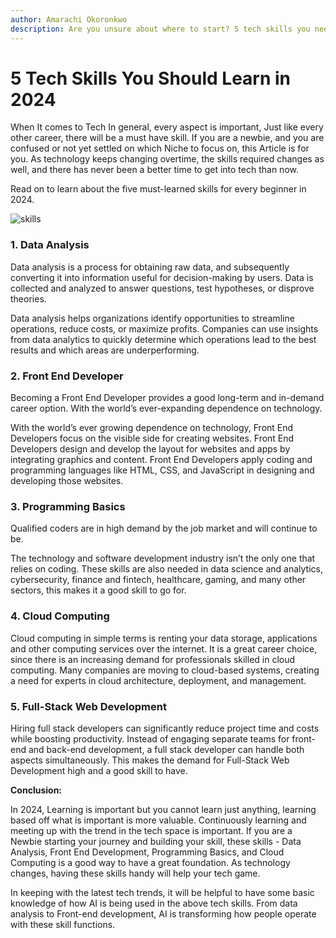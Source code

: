 ```yaml
---
author: Amarachi Okoronkwo
description: Are you unsure about where to start? 5 tech skills you need.
---
```

# 5 Tech Skills You Should Learn in 2024

When It comes to Tech In general, every aspect is important, Just like every other career, there will be a must have skill. If you are a newbie, and you are confused or not yet settled on which Niche to focus on, this Article is for you. As technology keeps changing overtime, the skills required changes as well, and there has never been a better time to get into tech than now. 

Read on to learn about the five must-learned skills for every beginner in 2024.

![skills](https://github.com/user-attachments/assets/108f8c85-45e6-486a-883a-80aa9d14acc7)

### **1. Data Analysis**

Data analysis is a process for obtaining raw data, and subsequently converting it into information useful for decision-making by users. Data is collected and analyzed to answer questions, test hypotheses, or disprove theories.

Data analysis helps organizations identify opportunities to streamline operations, reduce costs, or maximize profits. Companies can use insights from data analytics to quickly determine which operations lead to the best results and which areas are underperforming.

### **2. Front End Developer**

Becoming a Front End Developer provides a good long-term and in-demand career option. With the world’s ever-expanding dependence on technology.

With the world’s ever growing dependence on technology, Front End Developers focus on the visible side for creating websites. Front End Developers design and develop the layout for websites and apps by integrating graphics and content. Front End Developers apply coding and programming languages like HTML, CSS, and JavaScript in designing and developing those websites.

### **3. Programming Basics**

Qualified coders are in high demand by the job market and will continue to be.

The technology and software development industry isn’t the only one that relies on coding. These skills are also needed in data science and analytics, cybersecurity, finance and fintech, healthcare, gaming, and many other sectors, this makes it a good skill to go for.

### **4. Cloud Computing**

Cloud computing in simple terms is renting your data storage, applications and other computing services over the internet. It is a great career choice, since there is an increasing demand for professionals skilled in cloud computing. Many companies are moving to cloud-based systems, creating a need for experts in cloud architecture, deployment, and management.

### **5. Full-Stack Web Development**

Hiring full stack developers can significantly reduce project time and costs while boosting productivity. Instead of engaging separate teams for front-end and back-end development, a full stack developer can handle both aspects simultaneously. This makes the demand for Full-Stack Web Development high and a good skill to have.

**Conclusion:**

In 2024, Learning is important but you cannot learn just anything, learning based off what is important is more valuable. Continuously learning and meeting up with the trend in the tech space is important. If you are a Newbie starting your journey and building your skill, these skills - Data Analysis, Front End Development, Programming Basics, and Cloud Computing is a good way to have a great foundation. As technology changes, having these skills handy will help your tech game.

In keeping with the latest tech trends, it will be helpful to have some basic knowledge of how AI is being used in the above tech skills. From data analysis to Front-end development, AI is transforming how people operate with these skill functions.
